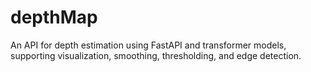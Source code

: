 # depthMap
An API for depth estimation using FastAPI and transformer models, supporting visualization, smoothing, thresholding, and edge detection.
